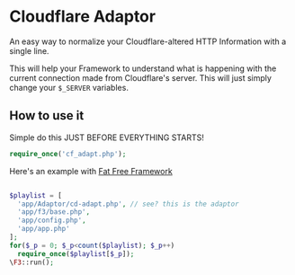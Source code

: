 # Cloudflare Adaptor
An easy way to normalize your Cloudflare-altered HTTP Information with a single line.

This will help your Framework to understand what is happening with the current connection made from Cloudflare's server.
This will just simply change your `$_SERVER` variables.

## How to use it
Simple do this JUST BEFORE EVERYTHING STARTS!
```php
require_once('cf_adapt.php');
```

Here's an example with [Fat Free Framework](https://github.com/bcosca/fatfree)

```php

$playlist = [
  'app/Adaptor/cd-adapt.php', // see? this is the adaptor
  'app/f3/base.php',
  'app/config.php',
  'app/app.php'
];
for($_p = 0; $_p<count($playlist); $_p++)
  require_once($playlist[$_p]);
\F3::run();

```
